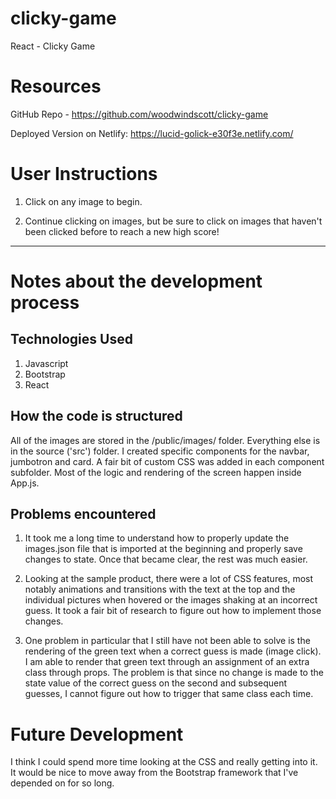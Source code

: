 # clicky-game
React - Clicky Game

# Resources
GitHub Repo - https://github.com/woodwindscott/clicky-game

Deployed Version on Netlify: https://lucid-golick-e30f3e.netlify.com/

# User Instructions

1. Click on any image to begin.

2. Continue clicking on images, but be sure to click on images that haven't been clicked before to reach a new high score!

*******************************************************

# Notes about the development process

## Technologies Used

1. Javascript
2. Bootstrap
3. React


## How the code is structured

All of the images are stored in the /public/images/ folder.  Everything else is in the source ('src') folder.  I created specific components for the navbar, jumbotron and card.  A fair bit of custom CSS was added in each component subfolder.  Most of the logic and rendering of the screen happen inside App.js.

## Problems encountered

1. It took me a long time to understand how to properly update the images.json file that is imported at the beginning and properly save changes to state.  Once that became clear, the rest was much easier.

2. Looking at the sample product, there were a lot of CSS features, most notably animations and transitions with the text at the top and the individual pictures when hovered or the images shaking at an incorrect guess.  It took a fair bit of research to figure out how to implement those changes.

3. One problem in particular that I still have not been able to solve is the rendering of the green text when a correct guess is made (image click).  I am able to render that green text through an assignment of an extra class through props.  The problem is that since no change is made to the state value of the correct guess on the second and subsequent guesses, I cannot figure out how to trigger that same class each time.

# Future Development

I think I could spend more time looking at the CSS and really getting into it.  It would be nice to move away from the Bootstrap framework that I've depended on for so long.